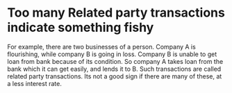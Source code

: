 # Too many Related party transactions indicate something fishy

For example, there are two businesses of a person. Company A is flourishing, while company B is going in loss. Company B is unable to get loan from bank because of its condition. So company A takes loan from the bank which it can get easily, and lends it to B. Such transactions are called related party transactions. Its not a good sign if there are many of these, at a less interest rate.
